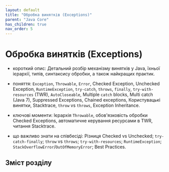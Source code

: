 ```yaml
---
layout: default
title: "Обробка винятків (Exceptions)"
parent: "Java Core"
has_children: true
nav_order: 5
---
```


# Обробка винятків (Exceptions)

* короткий опис: Детальний розбір механізму винятків у Java, їхньої ієрархії, типів, синтаксису обробки, а також найкращих практик.

* поняття: `Exception`, `Throwable`, `Error`, Checked Exception, Unchecked Exception, `RuntimeException`, `try-catch`, `throws`, `finally`, `try-with-resources` (TWR), `AutoCloseable`, Multiple `catch` blocks, Multi catch (Java 7), Suppressed Exceptions, Chained exceptions, Користувацькі винятки, Stacktrace, `throw` vs `throws`, Exception Inheritance.

* ключові моменти: Ієрархія `Throwable`, обов'язковість обробки Checked Exceptions, автоматичне керування ресурсами в TWR, читання Stacktrace.

* що важливо знати на співбесіді: Різниця Checked vs Unchecked; `try-catch-finally`; `throw` vs `throws`; `try-with-resources`; `RuntimeException`; `StackOverflowError`/`OutOfMemoryError`; Best Practices.

## Зміст розділу
